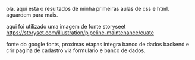 ola. aqui esta o resultados de minha primeiras aulas de css e html. aguardem para mais.

aqui foi utilizado uma imagem de fonte storyseet
https://storyset.com/illustration/pipeline-maintenance/cuate

fonte do google fonts,
 proximas etapas integra banco de dados backend e crir pagina de cadastro via formulario e banco de dados.
